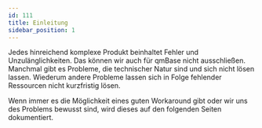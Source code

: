 ```yaml
---
id: 111
title: Einleitung
sidebar_position: 1
---
```


Jedes hinreichend komplexe Produkt beinhaltet Fehler und Unzulänglichkeiten. Das können wir auch für qmBase nicht ausschließen. Manchmal gibt es Probleme, die technischer Natur sind und sich nicht lösen lassen. Wiederum andere Probleme lassen sich in Folge fehlender Ressourcen nicht kurzfristig lösen.

Wenn immer es die Möglichkeit eines guten Workaround gibt oder wir uns des Problems bewusst sind, wird dieses auf den folgenden Seiten dokumentiert.
